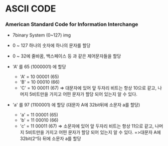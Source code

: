 # ASCII CODE

### American Standard Code for Information Interchange
+ 7binary System (0~127)
img
+ 0 ~ 127 하나의 숫자에 하나의 문자를 할당

+ 0 ~ 32에 줄바꿈, 백스페이스 등 과 같은 제어문자들을 할당 

+ 'A' 를 65 (1000001) 에 할당 
    + 'A' = 10 00001 (65)
    + 'B' = 10 00010 (66)
    + 'C' = 10 00011 (67)
    => 대문자에 있어 앞 두자리 비트는 항상 10으로 같고, 나머지 5비트만을 가지고 어떤 문자가 할당 되어 있는지 알 수 있다.

+ 'a' 를 97 (1100001) 에 할당 (대문자 A에 32bit뒤에 소문자 a를 할당)
    + 'a' = 11 00001 (65)
    + 'b' = 11 00010 (66)
    + 'c' = 11 00011 (67)
    => 소문자에 있어 앞 두자리 비트는 항상 11으로 같고, 나머지 5비트만을 가지고 어떤 문자가 할당 되어 있는지 알 수 있다.
    =>대문자 A에 32bit(2^5) 뒤에 소문자 a를 할당
